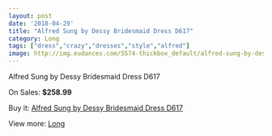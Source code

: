 ```yaml
---
layout: post
date: '2018-04-29'
title: "Alfred Sung by Dessy Bridesmaid Dress D617"
category: Long
tags: ["dress","crazy","dresses","style","alfred"]
image: http://img.eudances.com/5574-thickbox_default/alfred-sung-by-dessy-bridesmaid-dress-d617.jpg
---
```

Alfred Sung by Dessy Bridesmaid Dress D617

On Sales: **$258.99**
<a href="https://www.eudances.com/en/long/1921-alfred-sung-by-dessy-bridesmaid-dress-d617.html"><amp-img layout="responsive" width="600" height="600" src="//img.eudances.com/5574-thickbox_default/alfred-sung-by-dessy-bridesmaid-dress-d617.jpg" alt="Alfred Sung by Dessy Bridesmaid Dress D617 0" /></a>
<a href="https://www.eudances.com/en/long/1921-alfred-sung-by-dessy-bridesmaid-dress-d617.html"><amp-img layout="responsive" width="600" height="600" src="//img.eudances.com/5575-thickbox_default/alfred-sung-by-dessy-bridesmaid-dress-d617.jpg" alt="Alfred Sung by Dessy Bridesmaid Dress D617 1" /></a>

Buy it: [Alfred Sung by Dessy Bridesmaid Dress D617](https://www.eudances.com/en/long/1921-alfred-sung-by-dessy-bridesmaid-dress-d617.html "Alfred Sung by Dessy Bridesmaid Dress D617")

View more: [Long](https://www.eudances.com/en/21-long "Long")